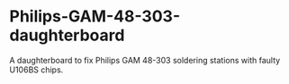 # Philips-GAM-48-303-daughterboard
A daughterboard to fix Philips GAM 48-303 soldering stations with faulty U106BS chips.
